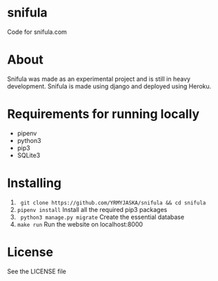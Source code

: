 # snifula
Code for snifula.com 

# About
Snifula was made as an experimental project and is still in heavy development.
Snifula is made using django and deployed using Heroku.  

# Requirements for running locally
* pipenv
* python3
* pip3
* SQLite3

# Installing
1. ``` git clone https://github.com/YRMYJASKA/snifula && cd snifula```
2. ``` pipenv install ``` 
Install all the required pip3 packages
3. ``` python3 manage.py migrate```
Create the essential database
4. ``` make run ``` 
Run the website on localhost:8000


# License
See the LICENSE file
